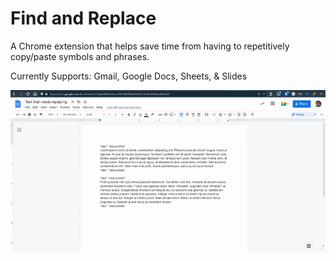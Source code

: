 ﻿# Find and Replace
 
A Chrome extension that helps save time from having to repetitively copy/paste symbols and phrases.

Currently Supports: Gmail, Google Docs, Sheets, & Slides

![Demo Gif](gif/demo-gif-1.gif)

